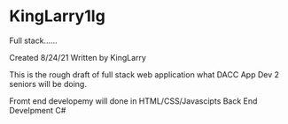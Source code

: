 # KingLarry1Ig
Full stack......

Created 8/24/21
Written by KingLarry

This is the rough draft of full stack web application what DACC App Dev 2 seniors will be doing.

Fromt end developemy will done in HTML/CSS/Javascipts
Back End Develpment C#

